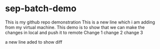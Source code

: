 # sep-batch-demo
This is my github repo demonstration
This is a new line which i am adding from my virtual machine.
This demo is to show that we can make the changes in local and push it to remote
Change 1
change 2 
change 3

a new line aded to show diff
